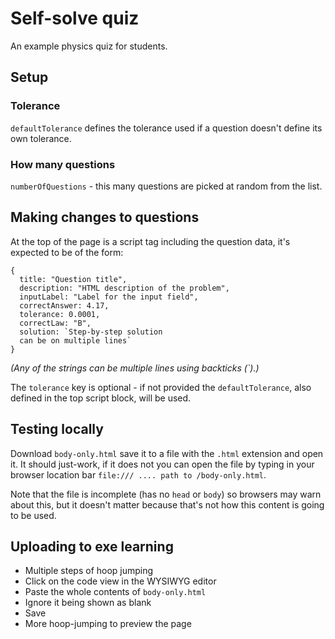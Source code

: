# Self-solve quiz

An example physics quiz for students.

## Setup

### Tolerance

`defaultTolerance` defines the tolerance used if a question doesn't define its
own tolerance.

### How many questions

`numberOfQuestions` - this many questions are picked at random from the list.

## Making changes to questions

At the top of the page is a script tag including the question data, it's
expected to be of the form:

```
{
  title: "Question title",
  description: "HTML description of the problem",
  inputLabel: "Label for the input field",
  correctAnswer: 4.17,
  tolerance: 0.0001,
  correctLaw: "B",
  solution: `Step-by-step solution
  can be on multiple lines`
}
```

_(Any of the strings can be multiple lines using backticks (`).)_

The `tolerance` key is optional - if not provided the `defaultTolerance`, also
defined in the top script block, will be used.

## Testing locally

Download `body-only.html` save it to a file with the `.html` extension and open
it. It should just-work, if it does not you can open the file by typing in your
browser location bar `file:/// .... path to /body-only.html`.

Note that the file is incomplete (has no `head` or `body`) so browsers may warn
about this, but it doesn't matter because that's not how this content is going
to be used.

## Uploading to exe learning

* Multiple steps of hoop jumping
* Click on the code view in the WYSIWYG editor
* Paste the whole contents of `body-only.html`
* Ignore it being shown as blank
* Save
* More hoop-jumping to preview the page

